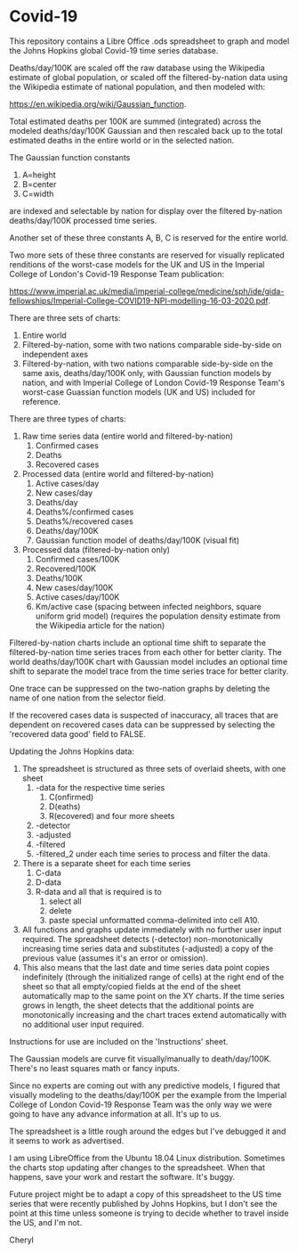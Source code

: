 # Covid-19

This repository contains a Libre Office .ods spreadsheet to graph and model the Johns Hopkins global Covid-19 time series database.

Deaths/day/100K are scaled off the raw database using the Wikipedia estimate of global population, or scaled off the filtered-by-nation data using the Wikipedia estimate of national population, and then modeled with:

https://en.wikipedia.org/wiki/Gaussian_function.

Total estimated deaths per 100K are summed (integrated) across the modeled deaths/day/100K Gaussian and then rescaled back up to the total estimated deaths in the entire world or in the selected nation.

The Gaussian function constants
1) A=height
2) B=center
3) C=width

are indexed and selectable by nation for display over the filtered by-nation deaths/day/100K processed time series.

Another set of these three constants A, B, C is reserved for the entire world.

Two more sets of these three constants are reserved for visually replicated renditions of the worst-case models for the UK and US in the Imperial College of London's Covid-19 Response Team publication:

https://www.imperial.ac.uk/media/imperial-college/medicine/sph/ide/gida-fellowships/Imperial-College-COVID19-NPI-modelling-16-03-2020.pdf.

There are three sets of charts:
1)  Entire world
2)  Filtered-by-nation, some with two nations comparable side-by-side on independent axes
3)  Filtered-by-nation, with two nations comparable side-by-side on the same axis, deaths/day/100K only, with Gaussian function models by nation, and with Imperial College of London Covid-19 Response Team's worst-case Guassian function models (UK and US) included for reference.

There are three types of charts:
1)  Raw time series data (entire world and filtered-by-nation)
    1)  Confirmed cases
    2)  Deaths
    3)  Recovered cases
2)  Processed data (entire world and filtered-by-nation)
    1)  Active cases/day
    2)  New cases/day
    3)  Deaths/day
    4)  Deaths%/confirmed cases
    5)  Deaths%/recovered cases
    6)  Deaths/day/100K
    7)  Gaussian function model of deaths/day/100K (visual fit)
3)  Processed data (filtered-by-nation only)
    1)  Confirmed cases/100K
    2)  Recovered/100K
    3)  Deaths/100K
    4)  New cases/day/100K
    5)  Active cases/day/100K
    6)  Km/active case
        (spacing between infected neighbors, square uniform grid model)
        (requires the population density estimate from the Wikipedia article for the nation)
  
Filtered-by-nation charts include an optional time shift to separate the filtered-by-nation time series traces from each other for better clarity. The world deaths/day/100K chart with Gaussian model includes an optional time shift to separate the model trace from the time series trace for better clarity.

One trace can be suppressed on the two-nation graphs by deleting the name of one nation from the selector field.

If the recovered cases data is suspected of inaccuracy, all traces that are dependent on recovered cases data can be suppressed by selecting the 'recovered data good' field to FALSE.

Updating the Johns Hopkins data:
1)  The spreadsheet is structured as three sets of overlaid sheets, with one sheet
    1)  -data for the respective time series
        1)  C(onfirmed)
        2)  D(eaths)
        3)  R(ecovered)
    and four more sheets
    2)  -detector
    3)  -adjusted
    4)  -filtered
    5)  -filtered_2
under each time series to process and filter the data.
2)  There is a separate sheet for each time series
    1)  C-data
    2)  D-data
    3)  R-data
and all that is required is to
        1)  select all
        2)  delete
        3)  paste special unformatted comma-delimited into cell A10.
3)  All functions and graphs update immediately with no further user input required. The spreadsheet detects (-detector) non-monotonically increasing time series data and substitutes (-adjusted) a copy of the previous value (assumes it's an error or omission).
4)  This also means that the last date and time series data point copies indefinitely (through the initialized range of cells) at the right end of the sheet so that all empty/copied fields at the end of the sheet automatically map to the same point on the XY charts. If the time series grows in length, the sheet detects that the additional points are monotonically increasing and the chart traces extend automatically with no additional user input required.

Instructions for use are included on the 'Instructions' sheet.

The Gaussian models are curve fit visually/manually to death/day/100K. There's no least squares math or fancy inputs.
  
Since no experts are coming out with any predictive models, I figured that visually modeling to the deaths/day/100K per the example from the Imperial College of London Covid-19 Response Team was the only way we were going to have any advance information at all. It's up to us.

The spreadsheet is a little rough around the edges but I've debugged it and it seems to work as advertised.

I am using LibreOffice from the Ubuntu 18.04 Linux distribution. Sometimes the charts stop updating after changes to the spreadsheet. When that happens, save your work and restart the software. It's buggy.

Future project might be to adapt a copy of this spreadsheet to the US time series that were recently published by Johns Hopkins, but I don't see the point at this time unless someone is trying to decide whether to travel inside the US, and I'm not.

Cheryl
